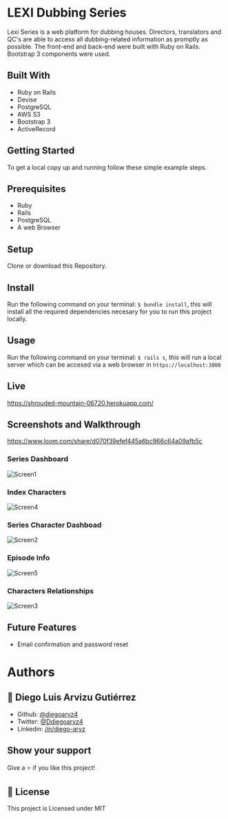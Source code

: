 # LEXI Dubbing Series

Lexi Series is a web platform for dubbing houses. Directors, translators and QC's are able to access all dubbing-related information as promptly as possible. The front-end and back-end were built with Ruby on Rails. Bootstrap 3 components were used.

## Built With

- Ruby on Rails
- Devise
- PostgreSQL
- AWS S3
- Bootstrap 3
- ActiveRecord

## Getting Started

To get a local copy up and running follow these simple example steps.

## Prerequisites
- Ruby
- Rails
- PostgreSQL
- A web Browser

## Setup
  Clone or download this Repository.

## Install
  Run the following command on your terminal: `$ bundle install`, this will install all the required dependencies necesary for you to run this project locally.

## Usage
  Run the following command on your terminal: `$ rails s`, this will run a local server which can be accesed via a web browser in `https://localhost:3000`

## Live

  https://shrouded-mountain-06720.herokuapp.com/

## Screenshots and Walkthrough

  https://www.loom.com/share/d070f39efef445a6bc966c64a09afb5c
  
  ### Series Dashboard
  
  ![Screen1](https://diegoarvz.s3-us-west-1.amazonaws.com/lexi_series_ss1.png "Series Dashboard")
  
  ### Index Characters
  
  ![Screen4](https://diegoarvz.s3-us-west-1.amazonaws.com/lexi_series_ss4.png)
  
  ### Series Character Dashboad
  
  ![Screen2](https://diegoarvz.s3-us-west-1.amazonaws.com/lexi_series_ss2.png)
  
  ### Episode Info
  
  ![Screen5](https://diegoarvz.s3-us-west-1.amazonaws.com/lexi_series_ss5.png)
  
  ### Characters Relationships
  
  ![Screen3](https://diegoarvz.s3-us-west-1.amazonaws.com/lexi_series_ss3.png)
  
  
## Future Features

- Email confirmation and password reset

# Authors

## 👤 **Diego Luis Arvizu Gutiérrez**

- Github: [@diegoarvz4](https://github.com/diegoarvz4)
- Twitter: [@Ddiegoarvz4](https://twitter.com/diegoarvz4)
- Linkedin: [/in/diego-arvz](https://linkedin.com/linkedinhandle)

## Show your support

Give a ⭐️ if you like this project!

## 📝 License

This project is Licensed under MIT
